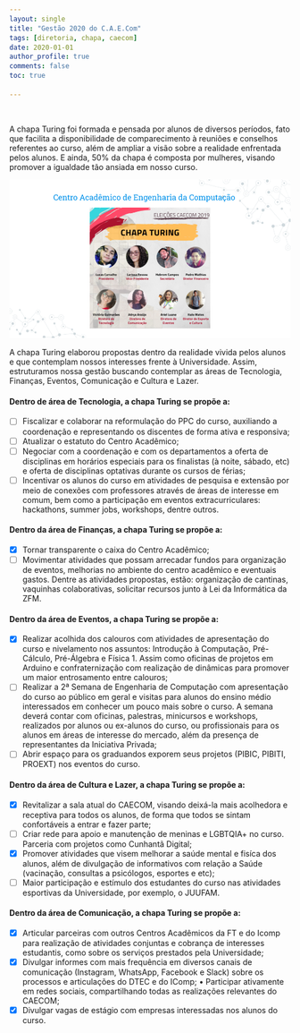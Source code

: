 ```yaml
---
layout: single
title: "Gestão 2020 do C.A.E.Com"
tags: [diretoria, chapa, caecom]
date: 2020-01-01
author_profile: true
comments: false
toc: true

---
```


<br>

A chapa Turing foi formada e pensada por alunos de diversos períodos, fato que facilita a disponibilidade de comparecimento à reuniões e conselhos referentes ao curso, além de ampliar a visão sobre a realidade enfrentada pelos alunos. E ainda, 50% da chapa é composta por mulheres, visando promover a igualdade tão ansiada em nosso curso.

![gestão_atual](/assets/images/2019/diretoria-2020.png)

A chapa Turing elaborou propostas dentro da realidade vivida pelos alunos e que contemplam nossos interesses frente à Universidade. Assim, estruturamos nossa gestão buscando contemplar as áreas de Tecnologia, Finanças, Eventos, Comunicação e Cultura e Lazer.

#### Dentro de área de Tecnologia, a chapa Turing se propõe a: 
- [ ] Fiscalizar e colaborar na reformulação do PPC do curso, auxiliando a coordenação e representando os discentes de forma ativa e responsiva;
- [ ] Atualizar o estatuto do Centro Acadêmico;
- [ ] Negociar com a coordenação e com os departamentos a oferta de disciplinas em horários especiais para os finalistas (à noite, sábado, etc) e oferta de disciplinas optativas durante os cursos de férias;
- [ ] Incentivar os alunos do curso em atividades de pesquisa e extensão por meio de conexões com professores através de áreas de interesse em comum, bem como a participação em eventos extracurriculares: hackathons, summer jobs, workshops, dentre outros.

#### Dentro da área de Finanças, a chapa Turing se propõe a:
- [X] Tornar transparente o caixa do Centro Acadêmico;
- [ ] Movimentar atividades que possam arrecadar fundos para organização de eventos, melhorias no ambiente do centro acadêmico e eventuais gastos. Dentre as atividades propostas, estão: organização de cantinas, vaquinhas colaborativas, solicitar recursos junto à Lei da Informática da ZFM.

#### Dentro da área de Eventos, a chapa Turing se propõe a:
- [X] Realizar acolhida dos calouros com atividades de apresentação do curso e nivelamento nos assuntos: Introdução à Computação, Pré-Cálculo, Pré-Álgebra e Física 1. Assim como oficinas de projetos em Arduino e confraternização com realização de dinâmicas para promover um maior entrosamento entre calouros;
- [ ] Realizar a 2ª Semana de Engenharia de Computação com apresentação do curso ao público em geral e visitas para alunos do ensino médio interessados em conhecer um pouco mais sobre o curso. A semana deverá contar com oficinas, palestras, minicursos e workshops, realizados por alunos ou ex-alunos do curso, ou profissionais para os alunos em áreas de interesse do mercado, além da presença de representantes da Iniciativa Privada;
- [ ] Abrir espaço para os graduandos exporem seus projetos (PIBIC, PIBITI, PROEXT) nos eventos do curso.

#### Dentro da área de Cultura e Lazer, a chapa Turing se propõe a:
- [X] Revitalizar a sala atual do CAECOM, visando deixá-la mais acolhedora e receptiva para todos os alunos, de forma que todos se sintam confortáveis a entrar e fazer parte;
- [ ] Criar rede para apoio e manutenção de meninas e LGBTQIA+ no curso. Parceria com projetos como Cunhantã Digital;
- [X] Promover atividades que visem melhorar a saúde mental e fisíca dos alunos, além de divulgação de informativos com relação a Saúde (vacinação, consultas a psicólogos, esportes e etc);
- [ ] Maior participação e estímulo dos estudantes do curso nas atividades esportivas da Universidade, por exemplo, o JUUFAM.

#### Dentro da área de Comunicação, a chapa Turing se propõe a:
- [X] Articular parceiras com outros Centros Acadêmicos da FT e do Icomp para realização de atividades conjuntas e cobrança de interesses estudantis, como sobre os serviços prestados pela Universidade;
- [X] Divulgar informes com mais frequência em diversos canais de comunicação (Instagram, WhatsApp, Facebook e Slack) sobre os processos e articulações do DTEC e do IComp; • Participar ativamente em redes sociais, compartilhando todas as realizações relevantes do CAECOM;
- [X] Divulgar vagas de estágio com empresas interessadas nos alunos do curso.
